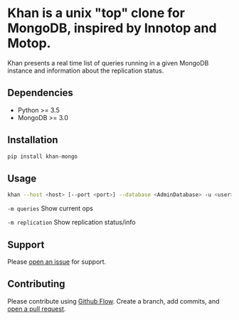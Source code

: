 # Khan is a unix "top" clone for MongoDB, inspired by Innotop and Motop.

Khan presents a real time list of queries running in a given MongoDB instance and information about the replication status.

## Dependencies

  * Python >= 3.5
  * MongoDB >= 3.0

## Installation


```sh
pip install khan-mongo
```

## Usage

```sh
khan --host <host> [--port <port>] --database <AdminDatabase> -u <user> -p <password> -m [queries|replication]
```

`-m queries` Show current ops

`-m replication` Show replication status/info

## Support

Please [open an issue](https://github.com/globocom/khan/issues) for support.

## Contributing

Please contribute using [Github Flow](https://guides.github.com/introduction/flow/). Create a branch, add commits, and [open a pull request](https://github.com/globocom/mongo-top/compare/).
